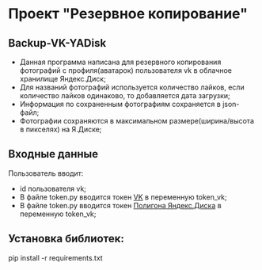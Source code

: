 # Проект "Резервное копирование"

## Backup-VK-YADisk

- Данная программа написана для резервного копирования фотографий с профиля(аватарок) пользователя vk в облачное хранилище Яндекс.Диск;
- Для названий фотографий используется количество лайков, если количество лайков одинаково, то добавляется дата загрузки;
- Информация по сохраненным фотографиям сохраняется в json-файл;
- Фотографии сохраняются в максимальном размере(ширина/высота в пикселях) на Я.Диске;

## Входные данные
Пользователь вводит:

- id пользователя vk;
- В файле token.py вводится токен [VK](https://dev.vk.com/ru/api/access-token/getting-started#%D0%9A%D0%BB%D1%8E%D1%87%20%D0%B4%D0%BE%D1%81%D1%82%D1%83%D0%BF%D0%B0%20%D0%BF%D0%BE%D0%BB%D1%8C%D0%B7%D0%BE%D0%B2%D0%B0%D1%82%D0%B5%D0%BB%D1%8F) в переменную token_vk;
- В файле token.py вводится токен [Полигона Яндекс.Диска](https://yandex.ru/dev/disk/poligon/) в переменную token_vk;

## Установка библиотек:
pip install -r requirements.txt